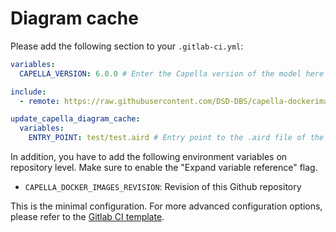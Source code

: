 <!--
 ~ SPDX-FileCopyrightText: Copyright DB Netz AG and the capella-collab-manager contributors
 ~ SPDX-License-Identifier: Apache-2.0
 -->

# Diagram cache

Please add the following section to your `.gitlab-ci.yml`:

```yaml
variables:
  CAPELLA_VERSION: 6.0.0 # Enter the Capella version of the model here

include:
  - remote: https://raw.githubusercontent.com/DSD-DBS/capella-dockerimages/${CAPELLA_DOCKER_IMAGES_REVISION}/ci-templates/gitlab/diagram-cache.yml

update_capella_diagram_cache:
  variables:
    ENTRY_POINT: test/test.aird # Entry point to the .aird file of the model (relative from root level of the repository)
```

In addition, you have to add the following environment variables on repository level.
Make sure to enable the "Expand variable reference" flag.

- `CAPELLA_DOCKER_IMAGES_REVISION`: Revision of this Github repository

This is the minimal configuration. For more advanced configuration options,
please refer to the [Gitlab CI template](https://github.com/DSD-DBS/capella-dockerimages/blob/main/ci-templates/gitlab/diagram-cache.yml).
